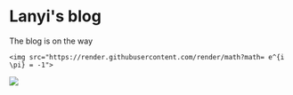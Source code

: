 # Lanyi's blog

The blog is on the way

```
<img src="https://render.githubusercontent.com/render/math?math= e^{i \pi} = -1">
```
<img src="https://render.githubusercontent.com/render/math?math=e^{i \pi} = -1">

